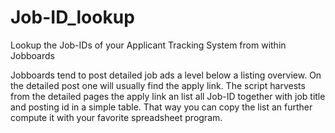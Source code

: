 # Job-ID_lookup
Lookup the Job-IDs of your Applicant Tracking System from within Jobboards

Jobboards tend to post detailed job ads a level below a listing overview. On the detailed post one will usually find the apply link. The script harvests from the detailed pages the apply link an list all Job-ID together with job title and posting id in a simple table.
That way you can copy the list an further compute it with your favorite spreadsheet program.
